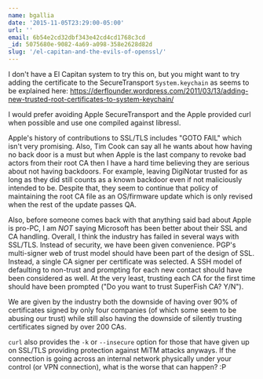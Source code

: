 ```yaml
---
name: bgallia
date: '2015-11-05T23:29:00-05:00'
url: ''
email: 6b54e2cd32dbf343e42cd4cd1768c3cd
_id: 5075680e-9082-4a69-a098-358e2628d82d
slug: '/el-capitan-and-the-evils-of-openssl/'
---
```


I don't have a El Capitan system to try this on, but you might want to try
adding the certificate to the SecureTransport `System.keychain` as seems to be
explained here:
<https://derflounder.wordpress.com/2011/03/13/adding-new-trusted-root-certificates-to-system-keychain/>

I would prefer avoiding Apple SecureTransport and the Apple provided curl when
possible and use one compiled against libressl.

Apple's history of contributions to SSL/TLS includes "GOTO FAIL" which isn't
very promising. Also, Tim Cook can say all he wants about how having no back
door is a must but when Apple is the last company to revoke bad actors from
their root CA then I have a hard time believing they are serious about not
having backdoors. For example, leaving DigiNotar trusted for as long as they
did still counts as a known backdoor even if not maliciously intended to be.
Despite that, they seem to continue that policy of maintaining the root CA
file as an OS/firmware update which is only revised when the rest of the
update passes QA.

Also, before someone comes back with that anything said bad about Apple is
pro-PC, I am _NOT_ saying Microsoft has been better about their SSL and CA
handling. Overall, I think the industry has failed in several ways with
SSL/TLS. Instead of security, we have been given convenience. PGP's
multi-signer web of trust model should have been part of the design of SSL.
Instead, a single CA signer per certificate was selected. A SSH model of
defaulting to non-trust and prompting for each new contact should have been
considered as well. At the very least, trusting each CA for the first time
should have been prompted ("Do you want to trust SuperFish CA? Y/N").

We are given by the industry both the downside of having over 90% of
certificates signed by only four companies (of which some seem to be abusing
our trust) while still also having the downside of silently trusting
certificates signed by over 200 CAs.

`curl` also provides the `-k` or `--insecure` option for those that have given
up on SSL/TLS providing protection against MiTM attacks anyways. If the
connection is going across an internal network physically under your control
(or VPN connection), what is the worse that can happen? :P
